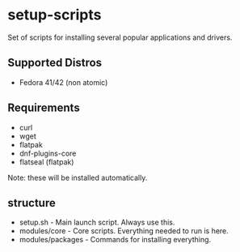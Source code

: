 # setup-scripts
Set of scripts for installing several popular applications and drivers.

## Supported Distros
* Fedora 41/42 (non atomic)

## Requirements
* curl
* wget
* flatpak
* dnf-plugins-core
* flatseal         (flatpak)

Note: these will be installed automatically.

structure
-------------
* setup.sh            -       Main launch script. Always use this.
* modules/core        -       Core scripts. Everything needed to run is here.
* modules/packages    -       Commands for installing everything.
